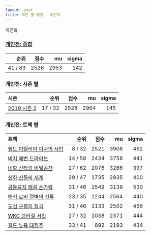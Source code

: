 ```yaml
---
layout: post
title: 개인 별 랭킹 - 이건욱
---
```


이건욱

### [개인전: 종합](../singles-full)

| 순위 | 점수 | mu | sigma |
|---:|---:|---:|---:|
| 41 / 83 | 2526 | 2953 | 142 |

### 개인전: 시즌 별

| 시즌 | 순위 | 점수 | mu | sigma |
|:---|---:|---:|---:|---:|
| [2019 시즌 2](../s2019_2) | 17 / 32 | 2528 | 2964 | 145 |

### 개인전: 트랙 별

| 트랙 | 순위 | 점수 | mu | sigma |
|:---|---:|---:|---:|---:|
| [월드 이탈리아 피사의 사탑](../pizza) | 8 / 32 | 2521 | 3908 | 462 |
| [비치 해변 드라이브](../haebyun) | 14 / 58 | 2434 | 3758 | 441 |
| [네모 산타의 비밀공간](../santa) | 27 / 62 | 2076 | 3266 | 397 |
| [신화 신들의 세계](../shinsegye) | 29 / 47 | 1735 | 2935 | 400 |
| [공동묘지 해골 손가락](../haeson) | 31 / 46 | 1549 | 3139 | 530 |
| [해적 로비 절벽의 전투](../lobby) | 23 / 35 | 1244 | 2564 | 440 |
| [도검 구름의 협곡](../hyupgog) | 31 / 46 | 1133 | 2502 | 456 |
| [WKC 브라질 서킷](../brazil) | 27 / 32 | 1038 | 2371 | 444 |
| [월드 뉴욕 대질주](../newyork) | 33 / 41 | 892 | 2193 | 434 |
